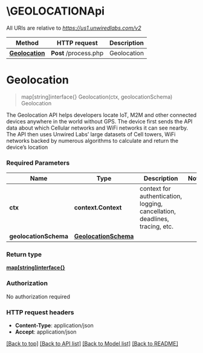 # \GEOLOCATIONApi

All URIs are relative to *https://us1.unwiredlabs.com/v2*

Method | HTTP request | Description
------------- | ------------- | -------------
[**Geolocation**](GEOLOCATIONApi.md#Geolocation) | **Post** /process.php | Geolocation


# **Geolocation**
> map[string]interface{} Geolocation(ctx, geolocationSchema)
Geolocation

The Geolocation API helps developers locate IoT, M2M and other connected devices anywhere in the world without GPS. The device first sends the API data about which Cellular networks and WiFi networks it can see nearby. The API then uses Unwired Labs’ large datasets of Cell towers, WiFi networks backed by numerous algorithms to calculate and return the device’s location

### Required Parameters

Name | Type | Description  | Notes
------------- | ------------- | ------------- | -------------
 **ctx** | **context.Context** | context for authentication, logging, cancellation, deadlines, tracing, etc.
  **geolocationSchema** | [**GeolocationSchema**](GeolocationSchema.md)|  | 

### Return type

[**map[string]interface{}**](map[string]interface{}.md)

### Authorization

No authorization required

### HTTP request headers

 - **Content-Type**: application/json
 - **Accept**: application/json

[[Back to top]](#) [[Back to API list]](../README.md#documentation-for-api-endpoints) [[Back to Model list]](../README.md#documentation-for-models) [[Back to README]](../README.md)

